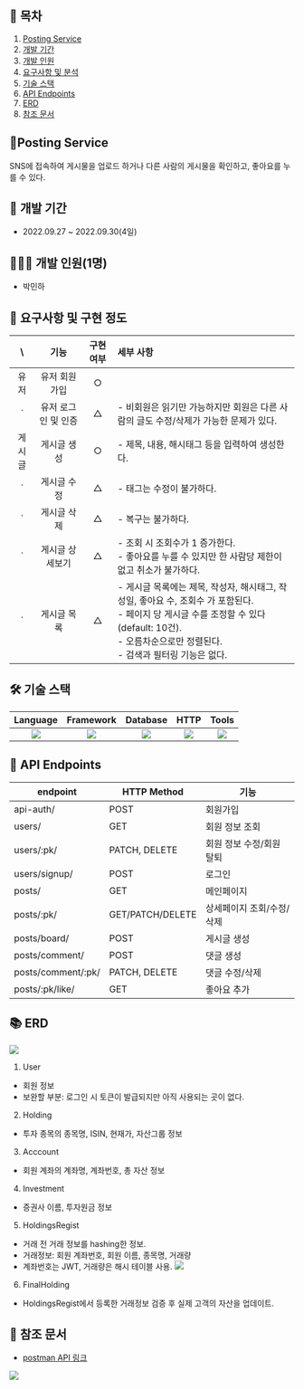 ## 📎 목차

1. [Posting Service](#-posting-service)
2. [개발 기간](#-개발-기간)
3. [개발 인원](#-개발-인원)
4. [요구사항 및 분석](#-요구사항-및-분석)
5. [기술 스택](#-기술-스택)
6. [API Endpoints](#-api-endpoints)
7. [ERD](#-erd)
8. [참조 문서](#-참조-문서)

## 🚀Posting Service
SNS에 접속하여 게시물을 업로드 하거나 다른 사람의 게시물을 확인하고, 좋아요를 누를 수 있다.

## 📆 개발 기간
- 2022.09.27 ~ 2022.09.30(4일)

## 🧑🏻‍💻 개발 인원(1명)
- 박민하

## 📝 요구사항 및 구현 정도
\ | 기능 | 구현 여부 | 세부 사항
:--: | :--: | :--: | :--
유저 | 유저 회원가입 | ○ 
` | 유저 로그인 및 인증 | △ | - 비회원은 읽기만 가능하지만 회원은 다른 사람의 글도 수정/삭제가 가능한 문제가 있다.
게시글 | 게시글 생성 | ○ | - 제목, 내용, 해시태그 등을 입력하여 생성한다.
` | 게시글 수정 | △ | - 태그는 수정이 불가하다.
` | 게시글 삭제  | △ | - 복구는 불가하다.
` | 게시글 상세보기 | △ | - 조회 시 조회수가 1 증가한다. </br> - 좋아요를 누를 수 있지만 한 사람당 제한이 없고 취소가 불가하다.
` | 게시글 목록 | △ | - 게시글 목록에는 제목, 작성자, 해시태그, 작성일, 좋아요 수, 조회수 가 포함된다.  </br> - 페이지 당 게시글 수를 조정할 수 있다(default: 10건). </br> - 오름차순으로만 정렬된다. </br> - 검색과 필터링 기능은 없다.


## 🛠 기술 스택
Language | Framework | Database | HTTP | Tools
| :----------------------------------------------------------------------------------------------------: | :----------------------------------------------------------------------------------------------------: | :--------------------------------------------------------------------------------------------------: | :----------------------------------------------------------------------------------------------------------: | :------------------------------------------------------------------------------------------------------: |
| <img src="https://img.shields.io/badge/python-3776AB?style=for-the-badge&logo=python&logoColor=white"> | <img src="https://img.shields.io/badge/DRF-092E20?style=for-the-badge&logo=django&logoColor=white"> | <img src="https://img.shields.io/badge/mysql-4479A1?style=for-the-badge&logo=mysql&logoColor=white">  | <img src="https://img.shields.io/badge/postman-FF6C37?style=for-the-badge&logo=postman&logoColor=white"> |  <img src="https://img.shields.io/badge/git-F05032?style=for-the-badge&logo=git&logoColor=white">


## 🎯 API Endpoints
| endpoint | HTTP Method | 기능 
|----------|-------------|------
|api-auth/ | POST | 회원가입
|users/ | GET | 회원 정보 조회 
|users/:pk/ | PATCH, DELETE | 회원 정보 수정/회원 탈퇴 
|users/signup/ | POST | 로그인 
|posts/ | GET | 메인페이지
|posts/:pk/ | GET/PATCH/DELETE | 상세페이지 조회/수정/삭제
|posts/board/ | POST| 게시글 생성
|posts/comment/ | POST | 댓글 생성
|posts/comment/:pk/ |PATCH, DELETE | 댓글 수정/삭제
|posts/:pk/like/ | GET | 좋아요 추가


## 📚 ERD
![](https://velog.velcdn.com/images/miracle-21/post/6e8dad6b-ca12-4e62-9f18-690fa72faf31/image.png)
1. User
- 회원 정보
- 보완할 부분: 로그인 시 토큰이 발급되지만 아직 사용되는 곳이 없다.

2. Holding
- 투자 종목의 종목명, ISIN, 현재가, 자산그룹 정보

3. Acccount
- 회원 계좌의 계좌명, 계좌번호, 총 자산 정보

4. Investment
- 증권사 이름, 투자원금 정보

5. HoldingsRegist
- 거래 전 거래 정보를 hashing한 정보.
- 거래정보: 회원 계좌번호, 회원 이름, 종목명, 거래량
- 계좌번호는 JWT, 거래량은 해시 테이블 사용.
![](https://velog.velcdn.com/images/miracle-21/post/8829083d-73b6-427d-99e2-dd57d7e040da/image.png)

6. FinalHolding
- HoldingsRegist에서 등록한 거래정보 검증 후 실제 고객의 자산을 업데이트.

## 🔖 참조 문서
- [postman API 링크](https://documenter.getpostman.com/view/18832289/2s7Z7YJuGb)

![](https://velog.velcdn.com/images/miracle-21/post/4578c1c3-016c-4bde-9ee1-9273abde90ed/image.gif)

